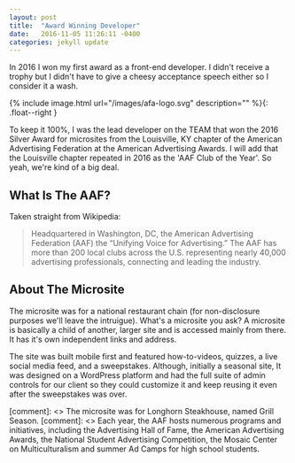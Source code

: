 ```yaml
---
layout: post
title:  "Award Winning Developer"
date:   2016-11-05 11:26:11 -0400
categories: jekyll update
---
```

In 2016 I won my first award as a front-end developer. I didn't receive a trophy but I didn't have to give a cheesy acceptance speech either so I consider it a wash.

{% include image.html url="/images/afa-logo.svg" description="" %}{: .float--right }

To keep it 100%, I was the lead developer on the TEAM that won the 2016 Silver Award for microsites from the Louisville, KY chapter of the American Advertising Federation at the American Advertising Awards. I will add that the Louisville chapter repeated in 2016 as the 'AAF Club of the Year'. So yeah, we're kind of a big deal.

## What Is The AAF?

Taken straight from Wikipedia:

>Headquartered in Washington, DC, the American Advertising Federation (AAF) the “Unifying Voice for Advertising.” The AAF has more than 200 local clubs across the U.S. representing nearly 40,000 advertising professionals, connecting and leading the industry.

## About The Microsite

The microsite was for a national restaurant chain (for non-disclosure purposes we'll leave the intruigue). What's a microsite you ask? A microsite is basically a child of another, larger site and is accessed mainly from there. It has it's own independent links and address.

The site was built mobile first and featured how-to-videos, quizzes, a live social media feed, and a sweepstakes. Although, initially a seasonal site, It was designed on a WordPress platform and had the full suite of admin controls for our client so they could customize it and keep reusing it even after the sweepstakes was over.

[comment]: <> The microsite was for Longhorn Steakhouse, named Grill Season.
[comment]: <> Each year, the AAF hosts numerous programs and initiatives, including the Advertising Hall of Fame, the American Advertising Awards, the National Student Advertising Competition, the Mosaic Center on Multiculturalism and summer Ad Camps for high school students.

